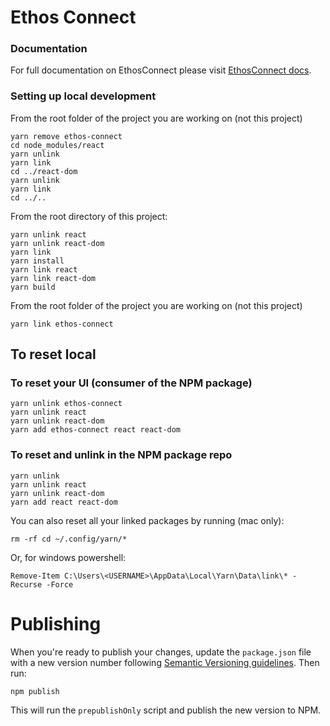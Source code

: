 # Ethos Connect

### Documentation

For full documentation on EthosConnect please visit [EthosConnect docs](https://ethoswallet.xyz/dev).


### Setting up local development

From the root folder of the project you are working on (not this project)

```
yarn remove ethos-connect
cd node_modules/react
yarn unlink
yarn link
cd ../react-dom
yarn unlink
yarn link
cd ../..
```

From the root directory of this project:

```
yarn unlink react
yarn unlink react-dom
yarn link
yarn install
yarn link react
yarn link react-dom
yarn build
```

From the root folder of the project you are working on (not this project)

```
yarn link ethos-connect
```

## To reset local

### To reset your UI (consumer of the NPM package)

```
yarn unlink ethos-connect
yarn unlink react
yarn unlink react-dom
yarn add ethos-connect react react-dom
```

### To reset and unlink in the NPM package repo

```
yarn unlink
yarn unlink react
yarn unlink react-dom
yarn add react react-dom
```

You can also reset all your linked packages by running (mac only):

```
rm -rf cd ~/.config/yarn/*
```

Or, for windows powershell:

```
Remove-Item C:\Users\<USERNAME>\AppData\Local\Yarn\Data\link\* -Recurse -Force
```

# Publishing

When you're ready to publish your changes, update the `package.json` file with a new version number following [Semantic Versioning guidelines](https://zellwk.com/blog/semantic-versioning/). Then run:

```
npm publish
```

This will run the `prepublishOnly` script and publish the new version to NPM.
